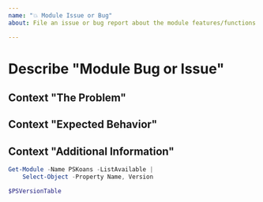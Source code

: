 ```yaml
---
name: "💥 Module Issue or Bug"
about: File an issue or bug report about the module features/functions themselves.

---
```


# Describe "Module Bug or Issue"

<!-- A clear and concise description of the problems you're encountering. -->

## Context "The Problem"

<!-- Describe the issue you're having, and what you're doing that seems to be triggering it. -->

## Context "Expected Behavior"

<!-- Describe or give examples of the behavior you _expected_ to see, but did not. -->

## Context "Additional Information"

<!-- Please run the below commands and include the output in the code block. -->

```powershell
Get-Module -Name PSKoans -ListAvailable |
    Select-Object -Property Name, Version

$PSVersionTable
```

<!-- Add any other context or references you think would be helpful (existing unit tests, documentation, etc.) -->
